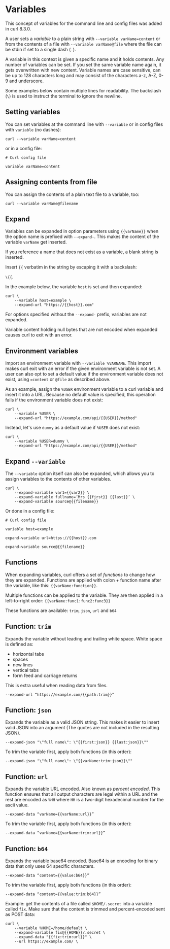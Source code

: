 # Variables

This concept of variables for the command line and config files was added in
curl 8.3.0.

A user sets a *variable* to a plain string with `--variable varName=content` or
from the contents of a file with `--variable varName@file` where the file can be
stdin if set to a single dash (`-`).

A variable in this context is given a specific name and it holds contents. Any
number of variables can be set. If you set the same variable name again, it
gets overwritten with new content. Variable names are case sensitive, can be
up to 128 characters long and may consist of the characters a-z, A-Z, 0-9 and
underscore.

Some examples below contain multiple lines for readability. The backslash
(`\`) is used to instruct the terminal to ignore the newline.

## Setting variables

You can set variables at the command line with `--variable` or in config files
with `variable` (no dashes):

    curl --variable varName=content

or in a config file:

    # Curl config file

    variable varName=content

## Assigning contents from file

You can assign the contents of a plain text file to a variable, too:

    curl --variable varName@filename

## Expand

Variables can be expanded in option parameters using `{{varName}}` when the
option name is prefixed with `--expand-`. This makes the content of the
variable `varName` get inserted.

If you reference a name that does not exist as a variable, a blank string is
inserted.

Insert `{{` verbatim in the string by escaping it with a backslash:

`\{{`.

In the example below, the variable `host` is set and then expanded:

    curl \ 
        --variable host=example \
        --expand-url "https://{{host}}.com"

For options specified without the `--expand-` prefix, variables are not
expanded.

Variable content holding null bytes that are not encoded when expanded causes
curl to exit with an error.

## Environment variables

Import an environment variable with `--variable %VARNAME`. This import makes curl
exit with an error if the given environment variable is not set. A user can
also opt to set a default value if the environment variable does not exist,
using `=content` or `@file` as described above.

As an example, assign the `%USER` environment variable to a curl
variable and insert it into a URL. Because no default value is specified, this
operation fails if the environment variable does not exist:

    curl \ 
        --variable %USER \
        --expand-url "https://example.com/api/{{USER}}/method"

Instead, let's use `dummy` as a default value if `%USER` does not exist:

    curl \
        --variable %USER=dummy \
        --expand-url "https://example.com/api/{{USER}}/method"

## Expand `--variable`

The `--variable` option itself can also be expanded, which allows you to
assign variables to the contents of other variables.

    curl \
        --expand-variable var1={{var2}} \
        --expand-variable fullname=’Mrs {{first}} {{last}}’ \
        --expand-variable source@{{filename}}

Or done in a config file:

    # Curl config file

    variable host=example

    expand-variable url=https://{{host}}.com

    expand-variable source@{{filename}}

## Functions

When expanding variables, curl offers a set of *functions* to change how they
are expanded. Functions are applied with colon + function name after the
variable, like this: `{{varName:function}}`.

Multiple functions can be applied to the variable. They are then applied in a
left-to-right order: `{{varName:func1:func2:func3}}`

These functions are available: `trim`, `json`, `url` and `b64`

## Function: `trim`

Expands the variable without leading and trailing white space. White space is defined as: 

* horizontal tabs
* spaces
* new lines
* vertical tabs
* form feed and carriage returns

This is extra useful when reading data from files.

    --expand-url “https://example.com/{{path:trim}}”

## Function: `json`

Expands the variable as a valid JSON string. This makes it easier to insert
valid JSON into an argument (The quotes are not included in the resulting
JSON).

    --expand-json "\"full name\": \"{{first:json}} {{last:json}}\""

To trim the variable first, apply both functions (in this order):

    --expand-json "\"full name\": \"{{varName:trim:json}}\""


## Function: `url`

Expands the variable URL encoded. Also known as *percent encoded*. This
function ensures that all output characters are legal within a URL and the
rest are encoded as `%HH` where `HH` is a two-digit hexadecimal number for the
ascii value.

    --expand-data “varName={{varName:url}}”

To trim the variable first, apply both functions (in this order):

    --expand-data “varName={{varName:trim:url}}”

## Function: `b64`

Expands the variable base64 encoded. Base64 is an encoding for binary data
that only uses 64 specific characters.

    --expand-data “content={{value:b64}}”
    
To trim the variable first, apply both functions (in this order):

    --expand-data “content={{value:trim:b64}}”

Example: get the contents of a file called `$HOME/.secret` into a variable
called `fix`. Make sure that the content is trimmed and percent-encoded sent
as POST data:

    curl \
        --variable %HOME=/home/default \
        --expand-variable fix@{{HOME}}/.secret \
        --expand-data "{{fix:trim:url}}" \
        --url https://example.com/ \
